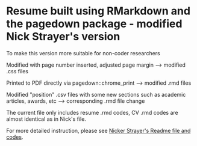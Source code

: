 # Resume built using RMarkdown and the pagedown package - modified Nick Strayer's version

To make this version more suitable for non-coder researchers

Modified with page number inserted, adjusted page margin --> modified .css files

Printed to PDF directly via pagedown::chrome_print --> modified .rmd files

Modified "position" .csv files with some new sections such as academic articles, awards, etc --> corresponding .rmd file change

The current file only includes resume .rmd codes, CV .rmd codes are almost identical as in Nick's file.

For more detailed instruction, please see [Nicker Strayer's Readme file and codes](https://github.com/nstrayer/cv).


